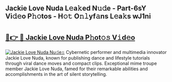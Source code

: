 ## Jackie Love Nuda L𝚎a𝚔ed N𝚞𝚍e - Part-6sY Vi𝚍𝚎o P𝚑𝚘tos - H𝚘𝚝 O𝚗𝚕yf𝚊ns L𝚎a𝚔s wJ1ni

# <h2><a href="http://kfbawub.oniu.top/?m=Jackie+Love+Nuda">🔗👉 🔴 Jackie Love Nuda P𝚑ot𝚘𝚜 V𝚒d𝚎o</a></h2>

[![Jackie Love Nuda Nu𝚍e𝚜](https://i.imgur.com/0qMVB7G.gif)](http://kfbawub.oniu.top/?m=Jackie+Love+Nuda)
Cybernetic performer and multimedia innovator Jackie Love Nuda, known for publishing dance and lifestyle tutorials through viral dance moves and compact clips. Exceptional mime troupe member Jackie Love Nuda, famed for their remarkable abilities and accomplishments in the art of silent storytelling.  

